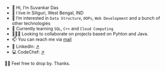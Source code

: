 - 👋 Hi, I’m Suvankar Das
- 🏡 I live in Siliguri, West Bengal, IND
- 👀 I’m interested in `Data Structure`, `OOPs`, `Web Development` and a bunch of other technologies
- 🌱 Currently learning `SQL`, `C++` and `Cloud Computing`
- 👨🏻‍💻 Looking to collaborate on projects based on Pyhton and Java.
- 📫 You can reach me via [mail](mailto:suvankar_das@outlook.com)
- 💼 LinkedIn: [↗️](http://linkedin.com/in/imsuvankar)
- 💻 CodeChef: [↗️](https://www.codechef.com/users/suvankar_das)

🤝🏼 Feel free to drop by. Thanks.
